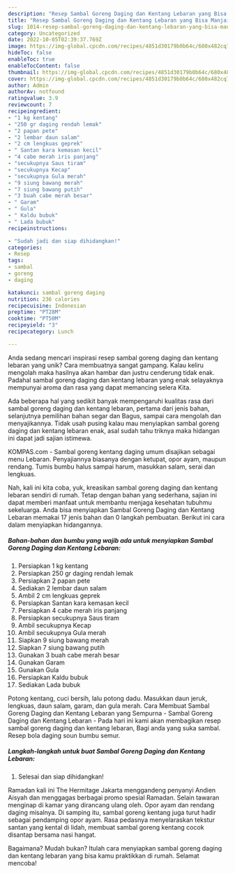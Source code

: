 ```yaml
---
description: "Resep Sambal Goreng Daging dan Kentang Lebaran yang Bisa Manjain Lidah"
title: "Resep Sambal Goreng Daging dan Kentang Lebaran yang Bisa Manjain Lidah"
slug: 1014-resep-sambal-goreng-daging-dan-kentang-lebaran-yang-bisa-manjain-lidah
category: Uncategorized
date: 2022-10-05T02:39:37.769Z
image: https://img-global.cpcdn.com/recipes/4851d30179b0b64c/680x482cq70/sambal-goreng-daging-dan-kentang-lebaran-foto-resep-utama.jpg
hideToc: false
enableToc: true
enableTocContent: false
thumbnail: https://img-global.cpcdn.com/recipes/4851d30179b0b64c/680x482cq70/sambal-goreng-daging-dan-kentang-lebaran-foto-resep-utama.jpg
cover: https://img-global.cpcdn.com/recipes/4851d30179b0b64c/680x482cq70/sambal-goreng-daging-dan-kentang-lebaran-foto-resep-utama.jpg
author: Admin
authorAv: notfound
ratingvalue: 3.9
reviewcount: 7
recipeingredient:
- "1 kg kentang"
- "250 gr daging rendah lemak"
- "2 papan pete"
- "2 lembar daun salam"
- "2 cm lengkuas geprek"
- " Santan kara kemasan kecil"
- "4 cabe merah iris panjang"
- "secukupnya Saus tiram"
- "secukupnya Kecap"
- "secukupnya Gula merah"
- "9 siung bawang merah"
- "7 siung bawang putih"
- "3 buah cabe merah besar"
- " Garam"
- " Gula"
- " Kaldu bubuk"
- " Lada bubuk"
recipeinstructions:

- "Sudah jadi dan siap dihidangkan!"
categories:
- Resep
tags:
- sambal
- goreng
- daging

katakunci: sambal goreng daging 
nutrition: 236 calories
recipecuisine: Indonesian
preptime: "PT28M"
cooktime: "PT50M"
recipeyield: "3"
recipecategory: Lunch

---
```





Anda sedang mencari inspirasi resep sambal goreng daging dan kentang lebaran yang unik? Cara membuatnya sangat gampang. Kalau keliru mengolah maka hasilnya akan hambar dan justru cenderung tidak enak. Padahal sambal goreng daging dan kentang lebaran yang enak selayaknya mempunyai aroma dan rasa yang dapat memancing selera Kita.





Ada beberapa hal yang sedikit banyak mempengaruhi kualitas rasa dari sambal goreng daging dan kentang lebaran, pertama dari jenis bahan, selanjutnya pemilihan bahan segar dan Bagus, sampai cara mengolah dan menyajikannya. Tidak usah pusing kalau mau menyiapkan sambal goreng daging dan kentang lebaran enak,      asal sudah tahu triknya maka hidangan ini dapat jadi sajian istimewa.














KOMPAS.com - Sambal goreng kentang daging umum disajikan sebagai menu Lebaran. Penyajiannya biasanya dengan ketupat, opor ayam, maupun rendang. Tumis bumbu halus sampai harum, masukkan salam, serai dan lengkuas.






Nah, kali ini kita coba, yuk, kreasikan sambal goreng daging dan kentang lebaran sendiri di rumah. Tetap dengan bahan yang sederhana, sajian ini dapat memberi manfaat untuk membantu menjaga kesehatan tubuhmu sekeluarga. Anda bisa menyiapkan Sambal Goreng Daging dan Kentang Lebaran memakai 17 jenis bahan dan 0 langkah pembuatan. Berikut ini cara dalam menyiapkan hidangannya.

<!--inarticleads1-->

##### Bahan-bahan dan bumbu yang wajib ada untuk menyiapkan Sambal Goreng Daging dan Kentang Lebaran:

1. Persiapkan 1 kg kentang
1. Persiapkan 250 gr daging rendah lemak
1. Persiapkan 2 papan pete
1. Sediakan 2 lembar daun salam
1. Ambil 2 cm lengkuas geprek
1. Persiapkan  Santan kara kemasan kecil
1. Persiapkan 4 cabe merah iris panjang
1. Persiapkan secukupnya Saus tiram
1. Ambil secukupnya Kecap
1. Ambil secukupnya Gula merah
1. Siapkan 9 siung bawang merah
1. Siapkan 7 siung bawang putih
1. Gunakan 3 buah cabe merah besar
1. Gunakan  Garam
1. Gunakan  Gula
1. Persiapkan  Kaldu bubuk
1. Sediakan  Lada bubuk


Potong kentang, cuci bersih, lalu potong dadu. Masukkan daun jeruk, lengkuas, daun salam, garam, dan gula merah. Cara Membuat Sambal Goreng Daging dan Kentang Lebaran yang Sempurna - Sambal Goreng Daging dan Kentang Lebaran - Pada hari ini kami akan membagikan resep sambal goreng daging dan kentang lebaran, Bagi anda yang suka sambal. Resep bola daging soun bumbu semur. 

<!--inarticleads2-->

##### Langkah-langkah untuk buat Sambal Goreng Daging dan Kentang Lebaran:


1. Selesai dan siap dihidangkan!

Ramadan kali ini The Hermitage Jakarta menggandeng penyanyi Andien Aisyah dan menggagas berbagai promo spesial Ramadan. Selain tawaran menginap di kamar yang dirancang ulang oleh. Opor ayam dan rendang daging misalnya. Di samping itu, sambal goreng kentang juga turut hadir sebagai pendamping opor ayam. Rasa pedasnya menyelaraskan tekstur santan yang kental di lidah, membuat sambal goreng kentang cocok disantap bersama nasi hangat. 

Bagaimana? Mudah bukan? Itulah cara menyiapkan sambal goreng daging dan kentang lebaran yang bisa kamu praktikkan di rumah. Selamat mencoba!
